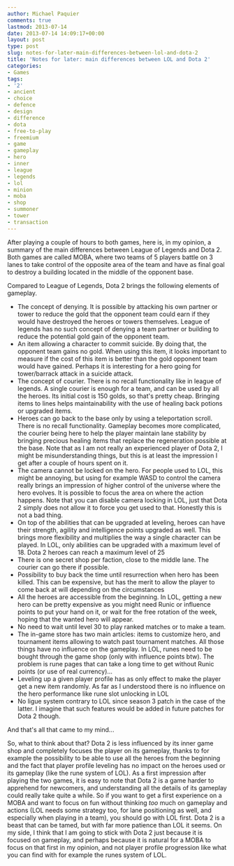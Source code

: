 ```yaml
---
author: Michael Paquier
comments: true
lastmod: 2013-07-14
date: 2013-07-14 14:09:17+00:00
layout: post
type: post
slug: notes-for-later-main-differences-between-lol-and-dota-2
title: 'Notes for later: main differences between LOL and Dota 2'
categories:
- Games
tags:
- '2'
- ancient
- choice
- defence
- design
- difference
- dota
- free-to-play
- freemium
- game
- gameplay
- hero
- inner
- league
- legends
- lol
- minion
- moba
- shop
- summoner
- tower
- transaction
---
```


After playing a couple of hours to both games, here is, in my opinion, a summary of the main differences between League of Legends and Dota 2. Both games are called MOBA, where two teams of 5 players battle on 3 lanes to take control of the opposite area of the team and have as final goal to destroy a building located in the middle of the opponent base.

Compared to League of Legends, Dota 2 brings the following elements of gameplay.

  * The concept of denying. It is possible by attacking his own partner or tower to reduce the gold that the opponent team could earn if they would have destroyed the heroes or towers themselves. League of legends has no such concept of denying a team partner or building to reduce the potential gold gain of the opponent team.
  * An item allowing a character to commit suicide. By doing that, the opponent team gains no gold. When using this item, it looks important to measure if the cost of this item is better than the gold opponent team would have gained. Perhaps it is interesting for a hero going for tower/barrack attack in a suicide attack.
  * The concept of courier. There is no recall functionality like in league of legends. A single courier is enough for a team, and can be used by all the heroes. Its initial cost is 150 golds, so that's pretty cheap. Bringing items to lines helps maintainability with the use of healing back potions or upgraded items.
  * Heroes can go back to the base only by using a teleportation scroll. There is no recall functionality. Gameplay becomes more complicated, the courier being here to help the player maintain lane stability by bringing precious healing items that replace the regeneration possible at the base. Note that as I am not really an experienced player of Dota 2, I might be misunderstanding things, but this is at least the impression I get after a couple of hours spent on it.
  * The camera cannot be locked on the hero. For people used to LOL, this might be annoying, but using for example WASD to control the camera really brings an impression of higher control of the universe where the hero evolves. It is possible to focus the area on where the action happens. Note that you can disable camera locking in LOL, just that Dota 2 simply does not allow it to force you get used to that. Honestly this is not a bad thing.
  * On top of the abilities that can be upgraded at leveling, heroes can have their strength, agility and intelligence points upgraded as well. This brings more flexibility and multiplies the way a single character can be played. In LOL, only abilities can be upgraded with a maximum level of 18. Dota 2 heroes can reach a maximum level of 25
  * There is one secret shop per faction, close to the middle lane. The courier can go there if possible.
  * Possibility to buy back the time until resurrection when hero has been killed. This can be expensive, but has the merit to allow the player to come back at will depending on the circumstances
  * All the heroes are accessible from the beginning. In LOL, getting a new hero can be pretty expensive as you might need Runic or influence points to put your hand on it, or wait for the free rotation of the week, hoping that the wanted hero will appear.
  * No need to wait until level 30 to play ranked matches or to make a team.
  * The in-game store has two main articles: items to customize hero, and tournament items allowing to watch past tournament matches. All those things have no influence on the gameplay. In LOL, runes need to be bought through the game shop (only with influence points btw). The problem is rune pages that can take a long time to get without Runic points (or use of real currency)...
  * Leveling up a given player profile has as only effect to make the player get a new item randomly. As far as I understood there is no influence on the hero performance like rune slot unlocking in LOL
  * No ligue system contrary to LOL since season 3 patch in the case of the latter. I imagine that such features would be added in future patches for Dota 2 though.

And that's all that came to my mind...

So, what to think about that? Dota 2 is less influenced by its inner game shop and completely focuses the player on its gameplay, thanks to for example the possibility to be able to use all the heroes from the beginning and the fact that player profile leveling has no impact on the heroes used or its gameplay (like the rune system of LOL).
As a first impression after playing the two games, it is easy to note that Dota 2 is a game harder to apprehend for newcomers, and understanding all the details of its gameplay could really take quite a while. So if you want to get a first experience on a MOBA and want to focus on fun without thinking *too* much on gameplay and actions (LOL needs some strategy too, for lane positioning as well, and especially when playing in a team), you should go with LOL first. Dota 2 is a beast that can be tamed, but with far more patience than LOL it seems. On my side, I think that I am going to stick with Dota 2 just because it is focused on gameplay, and perhaps because it is natural for a MOBA to focus on that first in my opinion, and not player profile progression like what you can find with for example the runes system of LOL.

